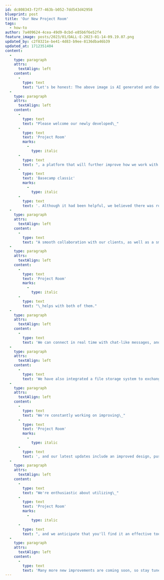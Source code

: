 ```yaml
---
id: dc808343-f2f7-463b-b052-7dd543d42958
blueprint: post
title: 'Our New Project Room'
tags:
  - how-to
author: 7a409624-4cea-49d9-8cbd-e85b6f6e52f4
feature_image: posts/2023/01/DALL·E-2023-01-14-09.19.07.png
updated_by: c2f8321e-be41-4d83-b9ee-8136dba46b39
updated_at: 1712351404
content:
  -
    type: paragraph
    attrs:
      textAlign: left
    content:
      -
        type: text
        text: "Let's be honest: The above image is AI generated and does not show our Project Room. You'll have to commission a project if you want to see it :)"
  -
    type: paragraph
    attrs:
      textAlign: left
    content:
      -
        type: text
        text: "Please welcome our newly developed\_"
      -
        type: text
        text: 'Project Room'
        marks:
          -
            type: italic
      -
        type: text
        text: ", a platform that will further improve how we work with our clients. We've been using a web platform for data and idea exchange for a while now:\_"
      -
        type: text
        text: 'Basecamp classic'
        marks:
          -
            type: italic
      -
        type: text
        text: '. Although it had been helpful, we believed there was room for improvement and chose to develop our own solution.'
  -
    type: paragraph
    attrs:
      textAlign: left
    content:
      -
        type: text
        text: "A smooth collaboration with our clients, as well as a smooth internal organization, has always been important to us.\_"
  -
    type: paragraph
    attrs:
      textAlign: left
    content:
      -
        type: text
        text: 'Project Room'
        marks:
          -
            type: italic
      -
        type: text
        text: "\_helps with both of them."
  -
    type: paragraph
    attrs:
      textAlign: left
    content:
      -
        type: text
        text: 'We can connect in real time with chat-like messages, and the centralization of all project-related communication makes it simple for everyone to stay informed. This applies to our entire team and everyone on the client side.'
  -
    type: paragraph
    attrs:
      textAlign: left
    content:
      -
        type: text
        text: 'We have also integrated a file storage system to exchange images and receive project files. So all relevant data is accessible, including image drafts, project plans, and design prototypes.'
  -
    type: paragraph
    attrs:
      textAlign: left
    content:
      -
        type: text
        text: "We're constantly working on improving\_"
      -
        type: text
        text: 'Project Room'
        marks:
          -
            type: italic
      -
        type: text
        text: ', and our latest updates include an improved design, push notifications for new messages, and the ability to translate messages via Deepl quickly. You can also reply to messages and react to them with emojis.'
  -
    type: paragraph
    attrs:
      textAlign: left
    content:
      -
        type: text
        text: "We're enthusiastic about utilizing\_"
      -
        type: text
        text: 'Project Room'
        marks:
          -
            type: italic
      -
        type: text
        text: ", and we anticipate that you'll find it an effective tool for fostering teamwork. Try it out and let us know what you think."
  -
    type: paragraph
    attrs:
      textAlign: left
    content:
      -
        type: text
        text: 'Many more new improvements are coming soon, so stay tuned!'
---
```

